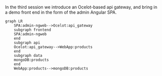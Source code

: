 In the third session we introduce an Ocelot-based api gateway, and bring in a demo front end in the form of the admin Angular SPA.
```mermaid
graph LR
    SPA:admin-ngweb-->Ocelot:api_gateway
    subgraph frontend
    SPA:admin-ngweb
    end
    subgraph api
    Ocelot:api_gateway-->WebApp:products
    end
    subgraph data
    mongoDB:products
    end
    WebApp:products-->mongoDB:products
```